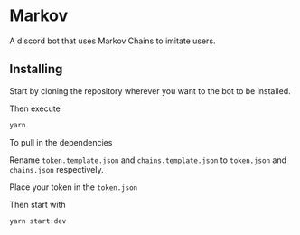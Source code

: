 # Markov

A discord bot that uses Markov Chains to imitate users.

## Installing

Start by cloning the repository wherever you want to the bot to be installed.

Then execute

```bash
yarn
```

To pull in the dependencies

Rename `token.template.json` and `chains.template.json` to `token.json` and `chains.json` respectively.

Place your token in the `token.json`

Then start with

```bash
yarn start:dev
```
